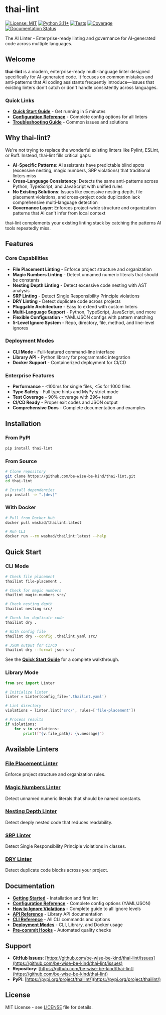 # thai-lint

[![License: MIT](https://img.shields.io/badge/License-MIT-yellow.svg)](https://opensource.org/licenses/MIT)
[![Python 3.11+](https://img.shields.io/badge/python-3.11+-blue.svg)](https://www.python.org/downloads/)
[![Tests](https://img.shields.io/badge/tests-296%2F296%20passing-brightgreen.svg)](https://github.com/be-wise-be-kind/thai-lint/tree/main/tests)
[![Coverage](https://img.shields.io/badge/coverage-87%25-brightgreen.svg)](https://github.com/be-wise-be-kind/thai-lint)
[![Documentation Status](https://readthedocs.org/projects/thai-lint/badge/?version=latest)](https://thai-lint.readthedocs.io/en/latest/?badge=latest)

The AI Linter - Enterprise-ready linting and governance for AI-generated code across multiple languages.

## Welcome

**thai-lint** is a modern, enterprise-ready multi-language linter designed specifically for AI-generated code. It focuses on common mistakes and anti-patterns that AI coding assistants frequently introduce—issues that existing linters don't catch or don't handle consistently across languages.

### Quick Links

- **[Quick Start Guide](quick-start.md)** - Get running in 5 minutes
- **[Configuration Reference](configuration.md)** - Complete config options for all linters
- **[Troubleshooting Guide](troubleshooting.md)** - Common issues and solutions

## Why thai-lint?

We're not trying to replace the wonderful existing linters like Pylint, ESLint, or Ruff. Instead, thai-lint fills critical gaps:

- **AI-Specific Patterns**: AI assistants have predictable blind spots (excessive nesting, magic numbers, SRP violations) that traditional linters miss
- **Cross-Language Consistency**: Detects the same anti-patterns across Python, TypeScript, and JavaScript with unified rules
- **No Existing Solutions**: Issues like excessive nesting depth, file placement violations, and cross-project code duplication lack comprehensive multi-language detection
- **Governance Layer**: Enforces project-wide structure and organization patterns that AI can't infer from local context

thai-lint complements your existing linting stack by catching the patterns AI tools repeatedly miss.

## Features

### Core Capabilities

- **File Placement Linting** - Enforce project structure and organization
- **Magic Numbers Linting** - Detect unnamed numeric literals that should be constants
- **Nesting Depth Linting** - Detect excessive code nesting with AST analysis
- **SRP Linting** - Detect Single Responsibility Principle violations
- **DRY Linting** - Detect duplicate code across projects
- **Pluggable Architecture** - Easy to extend with custom linters
- **Multi-Language Support** - Python, TypeScript, JavaScript, and more
- **Flexible Configuration** - YAML/JSON configs with pattern matching
- **5-Level Ignore System** - Repo, directory, file, method, and line-level ignores

### Deployment Modes

- **CLI Mode** - Full-featured command-line interface
- **Library API** - Python library for programmatic integration
- **Docker Support** - Containerized deployment for CI/CD

### Enterprise Features

- **Performance** - <100ms for single files, <5s for 1000 files
- **Type Safety** - Full type hints and MyPy strict mode
- **Test Coverage** - 90% coverage with 296+ tests
- **CI/CD Ready** - Proper exit codes and JSON output
- **Comprehensive Docs** - Complete documentation and examples

## Installation

### From PyPI

```bash
pip install thai-lint
```

### From Source

```bash
# Clone repository
git clone https://github.com/be-wise-be-kind/thai-lint.git
cd thai-lint

# Install dependencies
pip install -e ".[dev]"
```

### With Docker

```bash
# Pull from Docker Hub
docker pull washad/thailint:latest

# Run CLI
docker run --rm washad/thailint:latest --help
```

## Quick Start

### CLI Mode

```bash
# Check file placement
thailint file-placement .

# Check for magic numbers
thailint magic-numbers src/

# Check nesting depth
thailint nesting src/

# Check for duplicate code
thailint dry .

# With config file
thailint dry --config .thailint.yaml src/

# JSON output for CI/CD
thailint dry --format json src/
```

See the **[Quick Start Guide](quick-start.md)** for a complete walkthrough.

### Library Mode

```python
from src import Linter

# Initialize linter
linter = Linter(config_file='.thailint.yaml')

# Lint directory
violations = linter.lint('src/', rules=['file-placement'])

# Process results
if violations:
    for v in violations:
        print(f"{v.file_path}: {v.message}")
```

## Available Linters

### [File Placement Linter](file-placement-linter.md)
Enforce project structure and organization rules.

### [Magic Numbers Linter](magic-numbers-linter.md)
Detect unnamed numeric literals that should be named constants.

### [Nesting Depth Linter](nesting-linter.md)
Detect deeply nested code that reduces readability.

### [SRP Linter](srp-linter.md)
Detect Single Responsibility Principle violations in classes.

### [DRY Linter](dry-linter.md)
Detect duplicate code blocks across your project.

## Documentation

- **[Getting Started](getting-started.md)** - Installation and first lint
- **[Configuration Reference](configuration.md)** - Complete config options (YAML/JSON)
- **[How to Ignore Violations](how-to-ignore-violations.md)** - Complete guide to all ignore levels
- **[API Reference](api-reference.md)** - Library API documentation
- **[CLI Reference](cli-reference.md)** - All CLI commands and options
- **[Deployment Modes](deployment-modes.md)** - CLI, Library, and Docker usage
- **[Pre-commit Hooks](pre-commit-hooks.md)** - Automated quality checks

## Support

- **GitHub Issues**: [https://github.com/be-wise-be-kind/thai-lint/issues](https://github.com/be-wise-be-kind/thai-lint/issues)
- **Repository**: [https://github.com/be-wise-be-kind/thai-lint](https://github.com/be-wise-be-kind/thai-lint)
- **PyPI**: [https://pypi.org/project/thailint/](https://pypi.org/project/thailint/)

## License

MIT License - see [LICENSE](https://github.com/be-wise-be-kind/thai-lint/blob/main/LICENSE) file for details.

